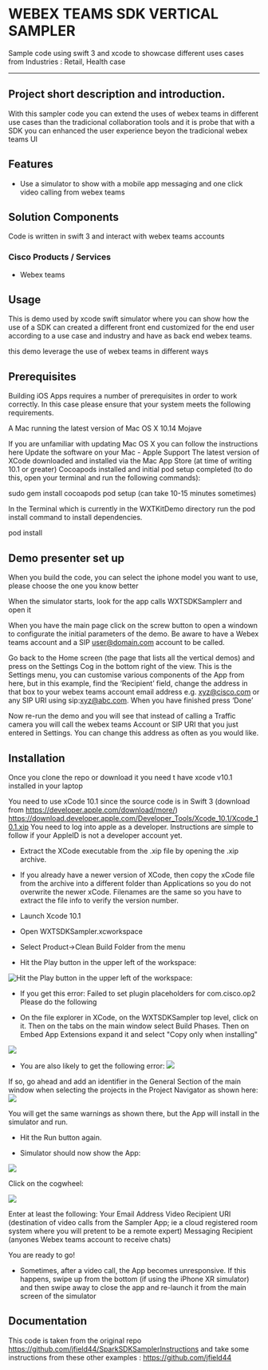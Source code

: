 # WEBEX TEAMS SDK VERTICAL SAMPLER

Sample code using swift 3 and xcode to showcase different uses cases from Industries : Retail, Health case

---

## Project short description and introduction.

With this sampler code you can extend the uses of webex teams in different use cases than the tradicional collaboration tools and it is probe that with a SDK you can enhanced the user experience beyon the tradicional webex teams UI 


## Features

* Use a simulator to show with a mobile app messaging and one click video calling from webex teams 

## Solution Components

Code is written in swift 3 and interact with webex teams accounts 

### Cisco Products / Services

* Webex teams


## Usage

This is demo used by xcode swift simulator where you can show how the use of a SDK can created a different front end customized for the end user according to a use case and industry and have as back end webex teams. 

this demo leverage the use of webex teams in different ways 

## Prerequisites

Building iOS Apps requires a number of prerequisites in order to work correctly. In this case please ensure that your system meets the following requirements.

A Mac running the latest version of Mac OS X 10.14 Mojave

If you are unfamiliar with updating Mac OS X you can follow the instructions here Update the software on your Mac - Apple Support
The latest version of XCode downloaded and installed via the Mac App Store (at time of writing 10.1 or greater)
Cocoapods installed and initial pod setup completed (to do this, open your terminal and run the following commands):


sudo gem install cocoapods
pod setup (can take 10-15 minutes sometimes)

In the Terminal which is currently in the WXTKitDemo directory run the pod install command to install dependencies.


pod install

## Demo presenter set up

When you build the code, you can select the iphone model you want to use, please choose the one you know better

When the simulator starts, look for the app calls WXTSDKSamplerr and open it 

When you have the main page click on the screw button to open a windown to configurate the initial parameters of the demo. Be aware to have a Webex teams account and a SIP user@domain.com account to be called. 

Go back to the Home screen (the page that lists all the vertical demos) and press on the Settings Cog in the bottom right of the view.
This is the Settings menu, you can customise various components of the App from here, but in this example, find the ‘Recipient’ field, change the address in that box to your webex teams account email address e.g. xyz@cisco.com or any SIP URI using sip:xyz@abc.com. When you have finished press ‘Done’

Now re-run the demo and you will see that instead of calling a Traffic camera you will call the webex teams Account or SIP URI that you just entered in Settings. You can change this address as often as you would like.


## Installation

Once you clone the repo or download it you need t have xcode v10.1 installed in your laptop 

You need to use xCode 10.1 since the source code is in Swift 3
(download from https://developer.apple.com/download/more/)
https://download.developer.apple.com/Developer_Tools/Xcode_10.1/Xcode_10.1.xip 
You need to log into apple as a developer. Instructions are simple to follow if your AppleID is not a developer account yet. 
- Extract the XCode executable from the .xip file by opening the .xip archive. 
- If you already have a newer version of XCode, then copy the xCode file from the archive into a different folder than Applications so you do not overwrite the newer xCode. Filenames are the same so you have to extract the file info to verify the version number.

- Launch Xcode 10.1
- Open WXTSDKSampler.xcworkspace
- Select Product->Clean Build Folder  from the menu
- Hit the Play button in the upper left of the workspace:

![Hit the Play button in the upper left of the workspace:](SparkMediaSampler_doc_pic1.png)


- If you get this error: Failed to set plugin placeholders for com.cisco.op2 Please do the following 

- On the file explorer in XCode, on the WXTSDKSampler top level, click on it. Then on the tabs on the main window select Build Phases. Then on Embed App Extensions expand it and select "Copy only when installing"

![](SparkMediaSampler_doc_pic2.png)

- You are also likely to get the following error: 
![](InstallFail.jpg)

If so, go ahead and add an identifier in the General Section of the main window when selecting the projects in the Project Navigator as shown here:
![](AddBundleIdentifier.jpg)

You will get the same warnings as shown there, but the App will install in the simulator and run. 

- Hit the Run button again. 

- Simulator should now show the App: 

![](SparkMediaSampler_doc_pic3.png)

Click on the cogwheel: 

![](SparkMediaSampler_doc_pic4.png)

Enter at least the following:
Your Email Address 
Video Recipient URI (destination of video calls from the Sampler App; ie a cloud registered room system where you will pretent to be a remote expert)
Messaging Recipient (anyones Webex teams account to receive chats)

You are ready to go!

- Sometimes, after a video call, the App becomes unresponsive. If this happens, swipe up from the bottom (if using the iPhone XR simulator) and then swipe away to close the app and re-launch it from the main screen of the simulator

## Documentation

This code is taken from the original repo https://github.com/jfield44/SparkSDKSamplerInstructions  and take some instructions from these other examples : https://github.com/jfield44




